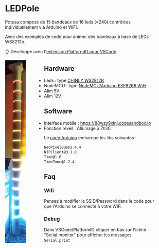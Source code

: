 # LEDPole

Poteau composé de 15 bandeaux de 16 leds (=240) contrôlées individuellement via Arduino et WiFi.

Avec des exemples de code pour animer des bandeaux à base de LEDs WS8212b.

👌 Développé avec l'[extension PlatformIO pour VSCode ](https://docs.platformio.org/en/latest/ide/vscode.html)

<img src="LEDPole.jpg" style="float:left;margin-right:60px"/>

## Hardware

- Leds : type [CHINLY WS2812B](https://www.amazon.com/CHINLY-Individually-Addressable-Waterproof-waterproof/dp/B01LSF4Q00)
- NodeMCU : type [NodeMCU/Arduino ESP8266 WiFi](https://hackspark.fr/fr/outils-de-dev/1063-nodemcu-amica-r2-lua-arduino-python-esp-12e-esp8266-wifi-32bit-mcu.html)
- Alim 5V
- Alim 12V

## Software

- Interface mobile : https://88wzy9xlnj.codesandbox.io
- Fonction réveil : Allumage à 7h30

Le [code Arduino](./src/main.cpp) embarque les libs suivantes :

```
NeoPixelBus@2.4.4
NTPClient@3.1.0
Time@1.6
TimeZone@1.2.4
```

## Faq

### Wifi

Pensez à modifier le SSID/Password dans le code pour que l'Arduino se connecte à votre WiFi.

### Debug

Dans VSCode/PlatformIO cliquer en bas sur l'icône "Serial monitor" pour afficher les messages `Serial.print`
